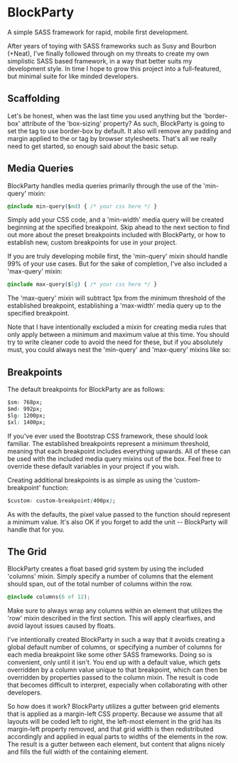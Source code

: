 # BlockParty
A simple SASS framework for rapid, mobile first development.

After years of toying with SASS frameworks such as Susy and Bourbon (+Neat), I've finally followed through on my threats to create my own simplistic SASS based framework, in a way that better suits my development style. In time I hope to grow this project into a full-featured, but minimal suite for like minded developers.

## Scaffolding

Let's be honest, when was the last time you used anything but the 'border-box' attribute of the 'box-sizing' property? As such, BlockParty is going to set the <html> tag to use border-box by default. It also will remove any padding and margin applied to the <body> or <html> tag by browser stylesheets. That's all we really need to get started, so enough said about the basic setup.

## Media Queries

BlockParty handles media queries primarily through the use of the 'min-query' mixin:
```css
@include min-query($md) { /* your css here */ }
```
Simply add your CSS code, and a 'min-width' media query will be created beginning at the specified breakpoint. Skip ahead to the next section to find out more about the preset breakpoints included with BlockParty, or how to establish new, custom breakpoints for use in your project.

If you are truly developing mobile first, the 'min-query' mixin should handle 99% of your use cases. But for the sake of completion, I've also included a 'max-query' mixin:
```css
@include max-query($lg) { /* your css here */ }
```
The 'max-query' mixin will subtract 1px from the minimum threshold of the established breakpoint, establishing a 'max-width' media query up to the specified breakpoint.

Note that I have intentionally excluded a mixin for creating media rules that only apply between a minimum and maximum value at this time. You should try to write cleaner code to avoid the need for these, but if you absolutely must, you could always nest the 'min-query' and 'max-query' mixins like so:

## Breakpoints

The default breakpoints for BlockParty are as follows:
```css
$sm: 768px;
$md: 992px;
$lg: 1200px;
$xl: 1400px;
```
If you've ever used the Bootstrap CSS framework, these should look familiar. The established breakpoints represent a minimum threshold, meaning that each breakpoint includes everything upwards. All of these can be used with the included media query mixins out of the box. Feel free to override these default variables in your project if you wish.

Creating additional breakpoints is as simple as using the 'custom-breakpoint' function:
```css
$custom: custom-breakpoint(400px);
```
As with the defaults, the pixel value passed to the function should represent a minimum value. It's also OK if you forget to add the unit -- BlockParty will handle that for you.
## The Grid

BlockParty creates a float based grid system by using the included 'columns' mixin. Simply specify a number of columns that the element should span, out of the total number of columns within the row.
```css
@include columns(6 of 12);
```
Make sure to always wrap any columns within an element that utilizes the 'row' mixin described in the first section. This will apply clearfixes, and avoid layout issues caused by floats.

I've intentionally created BlockParty in such a way that it avoids creating a global default number of columns, or specifying a number of columns for each media breakpoint like some other SASS frameworks. Doing so is convenient, only until it isn't. You end up with a default value, which gets overridden by a column value unique to that breakpoint, which can then be overridden by properties passed to the column mixin. The result is code that becomes difficult to interpret, especially when collaborating with other developers.

So how does it work? BlockParty utilizes a gutter between grid elements that is applied as a margin-left CSS property. Because we assume that all layouts will be coded left to right, the left-most element in the grid has its margin-left property removed, and that grid width is then redistributed accordingly and applied in equal parts to widths of the elements in the row. The result is a gutter between each element, but content that aligns nicely and fills the full width of the containing element.

